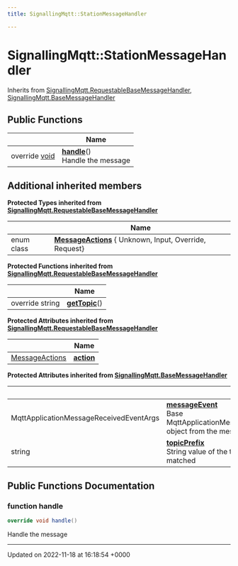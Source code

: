 ```yaml
---
title: SignallingMqtt::StationMessageHandler

---
```


# SignallingMqtt::StationMessageHandler





Inherits from [SignallingMqtt.RequestableBaseMessageHandler](/SignallingSystem-doc/mainsystem/Classes/classSignallingMqtt_1_1RequestableBaseMessageHandler/), [SignallingMqtt.BaseMessageHandler](/SignallingSystem-doc/mainsystem/Classes/classSignallingMqtt_1_1BaseMessageHandler/)

## Public Functions

|                | Name           |
| -------------- | -------------- |
| override [void](/SignallingSystem-doc/mainsystem/Files/SerialPixelLeds_8vb/#variable-void) | **[handle](/SignallingSystem-doc/mainsystem/Classes/classSignallingMqtt_1_1StationMessageHandler/#function-handle)**()<br>Handle the message  |

## Additional inherited members

**Protected Types inherited from [SignallingMqtt.RequestableBaseMessageHandler](/SignallingSystem-doc/mainsystem/Classes/classSignallingMqtt_1_1RequestableBaseMessageHandler/)**

|                | Name           |
| -------------- | -------------- |
| enum class| **[MessageActions](/SignallingSystem-doc/mainsystem/Classes/classSignallingMqtt_1_1RequestableBaseMessageHandler/#enum-messageactions)** { Unknown, Input, Override, Request} |

**Protected Functions inherited from [SignallingMqtt.RequestableBaseMessageHandler](/SignallingSystem-doc/mainsystem/Classes/classSignallingMqtt_1_1RequestableBaseMessageHandler/)**

|                | Name           |
| -------------- | -------------- |
| override string | **[getTopic](/SignallingSystem-doc/mainsystem/Classes/classSignallingMqtt_1_1RequestableBaseMessageHandler/#function-gettopic)**() |

**Protected Attributes inherited from [SignallingMqtt.RequestableBaseMessageHandler](/SignallingSystem-doc/mainsystem/Classes/classSignallingMqtt_1_1RequestableBaseMessageHandler/)**

|                | Name           |
| -------------- | -------------- |
| [MessageActions](/SignallingSystem-doc/mainsystem/Classes/classSignallingMqtt_1_1RequestableBaseMessageHandler/#enum-messageactions) | **[action](/SignallingSystem-doc/mainsystem/Classes/classSignallingMqtt_1_1RequestableBaseMessageHandler/#variable-action)**  |

**Protected Attributes inherited from [SignallingMqtt.BaseMessageHandler](/SignallingSystem-doc/mainsystem/Classes/classSignallingMqtt_1_1BaseMessageHandler/)**

|                | Name           |
| -------------- | -------------- |
| MqttApplicationMessageReceivedEventArgs | **[messageEvent](/SignallingSystem-doc/mainsystem/Classes/classSignallingMqtt_1_1BaseMessageHandler/#variable-messageevent)** <br>Base MqttApplicationMessageReceivedEventArgs object from the message  |
| string | **[topicPrefix](/SignallingSystem-doc/mainsystem/Classes/classSignallingMqtt_1_1BaseMessageHandler/#variable-topicprefix)** <br>String value of the topic prefix that was matched  |


## Public Functions Documentation

### function handle

```csharp
override void handle()
```

Handle the message 

-------------------------------

Updated on 2022-11-18 at 16:18:54 +0000